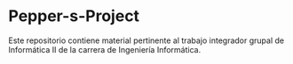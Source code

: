 # Pepper-s-Project

Este repositorio contiene material pertinente al trabajo integrador grupal de Informática II de la carrera de Ingeniería Informática.
